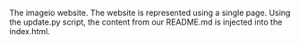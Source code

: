 The imageio website. The website is represented using a single
page. Using the update.py script, the content from our README.md
is injected into the index.html.

